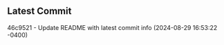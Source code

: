 
## Latest Commit
46c9521 - Update README with latest commit info (2024-08-29 16:53:22 -0400) <Yunxi-Zhou>
